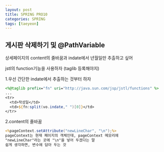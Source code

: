 ```yaml
---
layout: post
title: SPRING PRO10
categories: SPRING
tags: [taeyeon]
---
```


##   게시판 삭제하기 및 @PathVariable

상세페이지의 content의 줄바꿈과 indate에서 년월일만 추출하고 싶어

jstl의 function기능을 사용하자 (taglib 등록해야지)

1.우선 간단한 indate에서 추출하는 것부터 하자

```1=boardContent.jsp
<%@taglib prefix="fn" uri="http://java.sun.com/jsp/jstl/functions" %>
...
<tr>
  <td>작성일</td>
  <td>${fn:split(vo.indate," ")[0]}</td>
</tr>
```

2.content의 줄바꿈
```2=boardContent.jsp
<%pageContext.setAttribute("newLineChar", "\n");%>
pageContext는 현재 페이지의 객체인데, pageContext 메모리에
"newLineChar"라는 곳에 "\n"을 넣어 두겠다는 말
쉽게 생각하면, 변수에 담아 두는 것
```





